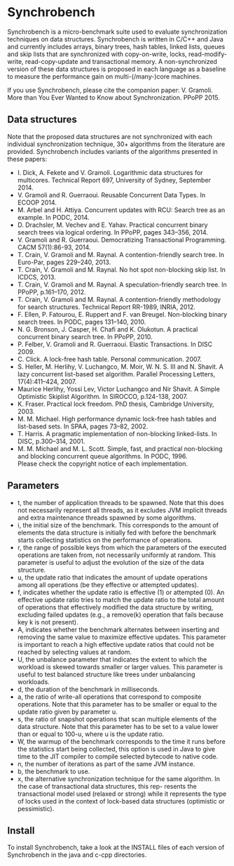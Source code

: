 Synchrobench
============
Synchrobench is a micro-benchmark suite used to evaluate synchronization 
techniques on data structures. Synchrobench is written in C/C++ and Java and
currently includes arrays, binary trees, hash tables, linked lists, queues and
skip lists that are synchronized with copy-on-write, locks, read-modify-write, 
read-copy-update and transactional memory. A non-synchronized version of these 
data structures is proposed in each language as a baseline to measure the 
performance gain on multi-(/many-)core machines.

If you use Synchrobench, please cite the companion paper: 
V. Gramoli. More than You Ever Wanted to Know about Synchronization. PPoPP 2015.

Data structures
---------------
Note that the proposed data structures are not synchronized with each individual
synchronization technique, 30+ algorithms from the literature are provided.
Synchrobench includes variants of the algorithms presented in these papers:
 - I. Dick, A. Fekete and V. Gramoli. Logarithmic data structures for
   multicores. Technical Report 697, University of Sydney, September
   2014.
 - V. Gramoli and R. Guerraoui. Reusable Concurrent Data Types. In ECOOP 2014.
 - M. Arbel and H. Attiya. Concurrent updates with RCU: Search tree as
   an example. In PODC, 2014.
 - D. Drachsler, M. Vechev and E. Yahav. Practical concurrent binary search 
   trees via logical ordering. In PPoPP, pages 343–356, 2014.
 - V. Gramoli and R. Guerraoui. Democratizing Transactional Programming. CACM 
   57(1):86-93, 2014.
 - T. Crain, V. Gramoli and M. Raynal. A contention-friendly search tree. In 
   Euro-Par, pages 229–240, 2013.
 - T. Crain, V. Gramoli and M. Raynal. No hot spot non-blocking skip list. In 
   ICDCS, 2013.
 - T. Crain, V. Gramoli and M. Raynal. A speculation-friendly search tree. In 
   PPoPP, p.161–170, 2012.
 - T. Crain, V. Gramoli and M. Raynal. A contention-friendly methodology for 
   search structures. Technical Report RR-1989, INRIA, 2012.
 - F. Ellen, P. Fatourou, E. Ruppert and F. van Breugel. Non-blocking binary 
   search trees. In PODC, pages 131–140, 2010.
 - N. G. Bronson, J. Casper, H. Chafi and K. Olukotun. A practical 
   concurrent binary search tree. In PPoPP, 2010.
 - P. Felber, V. Gramoli and R. Guerraoui. Elastic Transactions. In DISC 2009.
 - C. Click. A lock-free hash table. Personal communication. 2007.
 - S. Heller, M. Herlihy, V. Luchangco, M. Moir, W. N. S. III and N. Shavit. A 
   lazy concurrent list-based set algorithm. Parallel Processing Letters, 
   17(4):411–424, 2007.     
 - Maurice Herlihy, Yossi Lev, Victor Luchangco and Nir Shavit. A Simple 
   Optimistic Skiplist Algorithm. In SIROCCO, p.124-138, 2007.
 - K. Fraser. Practical lock freedom. PhD thesis, Cambridge University, 2003.
 - M. M. Michael. High performance dynamic lock-free hash tables and
   list-based sets. In SPAA, pages 73–82, 2002.
 - T. Harris. A pragmatic implementation of non-blocking linked-lists. In DISC, 
   p.300–314, 2001.  
 - M. M. Michael and M. L. Scott. Simple, fast, and practical non-blocking and 
   blocking concurrent queue algorithms. In PODC, 1996.  
Please check the copyright notice of each implementation.

Parameters
---------
 - t, the number of application threads to be spawned. Note that this does not necessarily represent all threads, as it excludes JVM implicit threads and extra maintenance threads spawned by some algorithms.
 - i, the initial size of the benchmark. This corresponds to the amount of elements the data structure is initially fed with before the benchmark starts collecting statistics on the performance of operations.
 - r, the range of possible keys from which the parameters of the executed operations are taken from, not necessarily uniformly at random. This parameter is useful to adjust the evolution of the size of the data structure.
 - u, the update ratio that indicates the amount of update operations among all operations (be they effective or attempted updates).
 - f, indicates whether the update ratio is effective (1) or attempted (0). An effective update ratio tries to match the update ratio to the total amount of operations that effectively modified the data structure by writing, excluding failed updates (e.g., a remove(k) operation that fails because key k is not present).
 - A, indicates whether the benchmark alternates between inserting and removing the same value to maximize effective updates. This parameter is important to reach a high effective update ratios that could not be reached by selecting values at random.
 - U, the unbalance parameter that indicates the extent to which the workload is skewed towards smaller or larger values. This parameter is useful to test balanced structure like trees under unbalancing workloads.
 - d, the duration of the benchmark in milliseconds.
 - a, the ratio of write-all operations that correspond to composite operations. Note that this parameter has to be smaller or equal to the update ratio given by parameter u.
 - s, the ratio of snapshot operations that scan multiple elements of the data structure. Note that this parameter has to be set to a value lower than or equal to 100-u, where u is the update ratio.
 - W, the warmup of the benchmark corresponds to the time it runs before the statistics start being collected, this option is used in Java to give time to the JIT compiler to compile selected bytecode to native code.
 - n, the number of iterations as part of the same JVM instance.
 - b, the benchmark to use.
 - x, the alternative synchronization technique for the same algorithm. In the case of transactional data structures, this rep- resents the transactional model used (relaxed or strong) while it represents the type of locks used in the context of lock-based data structures (optimistic or pessimistic). 

Install
-------
To install Synchrobench, take a look at the INSTALL files of each version of Synchrobench in the java and c-cpp directories.
